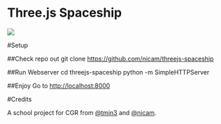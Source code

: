 Three.js Spaceship
=======

<img src="https://photos-5.dropbox.com/t/1/AABWBujcwRL-oag1kEJSBaqjIuuoyXZbsXxypS3VMDQpEg/12/419439/png/1024x768/3/1416510000/0/2/Screenshot%202014-11-20%2018.46.33.png/KX2YoW34V9fk4mSAy8EWjaYCAxyk-gAmwN9iCEngPms">

#Setup

##Check repo out
  git clone https://github.com/nicam/threejs-spaceship

##Run Webserver
  cd threejs-spaceship
  python -m SimpleHTTPServer

##Enjoy
Go to <a href="http://localhost:8000">http://localhost:8000</a>


#Credits

A school project for CGR from <a href="https://twitter.com/tmin3">@tmin3</a> and <a href="https://twitter.com/nicam">@nicam</a>.